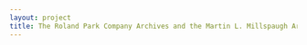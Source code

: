 ```yaml
--- 
layout: project 
title: The Roland Park Company Archives and the Martin L. Millspaugh Archives
---
```



